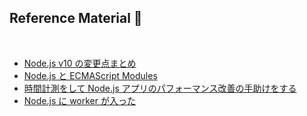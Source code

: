 <!-- background: ref -->

## Reference Material 💁

<br />

* [Node.js v10 の変更点まとめ](http://blog.hiroppy.me/entry/node10)
* [Node.js と ECMAScript Modules](http://blog.hiroppy.me/entry/nodejs-esm)
* [時間計測をして Node.js アプリのパフォーマンス改善の手助けをする](http://blog.hiroppy.me/entry/performance-timing-api-with-node.js)
* [Node.js に worker が入った](http://blog.hiroppy.me/entry/worker_threads)
